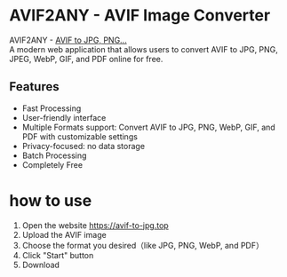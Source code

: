 # AVIF2ANY - AVIF Image Converter

AVIF2ANY - [AVIF to JPG, PNG...](https://avif-to-jpg.top)  
A modern web application that allows users to convert AVIF to JPG, PNG, JPEG, WebP, GIF, and PDF online for free.

## Features

- Fast Processing
- User-friendly interface
- Multiple Formats support: Convert AVIF to JPG, PNG, WebP, GIF, and PDF with customizable settings
- Privacy-focused: no data storage
- Batch Processing
- Completely Free

# how to use
1. Open the website https://avif-to-jpg.top
2. Upload the AVIF image
3. Choose the format you desired（like JPG, PNG, WebP, and PDF）
4. Click "Start" button
5. Download
